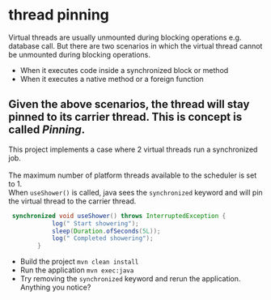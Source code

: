 # thread pinning

Virtual threads are usually unmounted during blocking operations e.g. database call.
But there are two scenarios in which the virtual thread cannot be unmounted during blocking operations.

- When it executes code inside a synchronized block or method
- When it executes a native method or a foreign function

Given the above scenarios, the thread will stay pinned to its carrier thread.
This is concept is called ***Pinning***.
---
This project implements a case where 2 virtual threads run a synchronized job.<br> <br>
The maximum number of platform threads available to the scheduler is set to 1.<br>
When `useShower()` is called, java sees the `synchronized` keyword and will pin the virtual thread to the carrier thread.  

````java
 synchronized void useShower() throws InterruptedException {
            log(" Start showering");
            sleep(Duration.ofSeconds(5L));
            log(" Completed showering");
        }
````

- Build the project `mvn clean install`
- Run the application `mvn exec:java`
- Try removing the `synchronized` keyword and rerun the application. Anything you notice?


